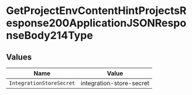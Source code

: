 # GetProjectEnvContentHintProjectsResponse200ApplicationJSONResponseBody214Type


## Values

| Name                     | Value                    |
| ------------------------ | ------------------------ |
| `IntegrationStoreSecret` | integration-store-secret |
